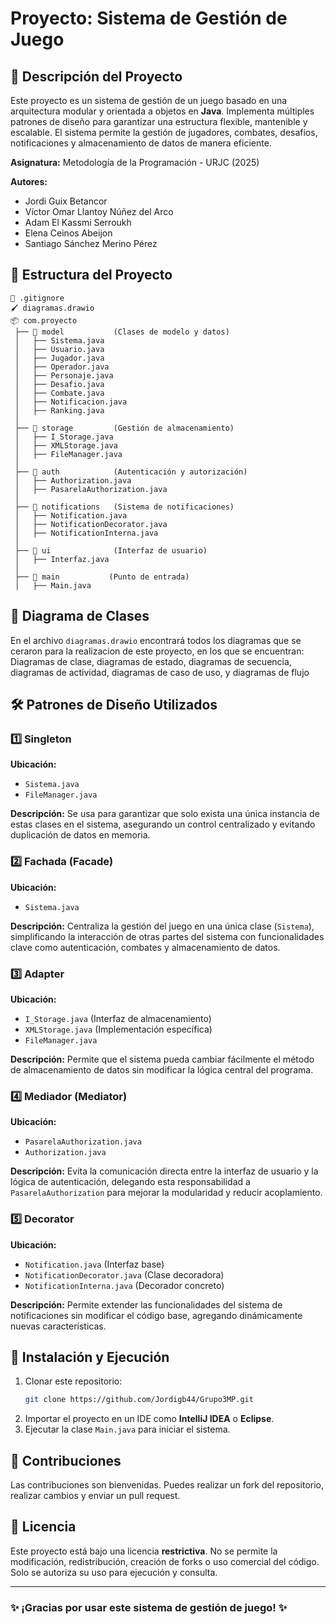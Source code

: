 # Proyecto: Sistema de Gestión de Juego

## 📌 Descripción del Proyecto
Este proyecto es un sistema de gestión de un juego basado en una arquitectura modular y orientada a objetos en **Java**. Implementa múltiples patrones de diseño para garantizar una estructura flexible, mantenible y escalable. El sistema permite la gestión de jugadores, combates, desafíos, notificaciones y almacenamiento de datos de manera eficiente.

**Asignatura:** Metodología de la Programación - URJC (2025)

**Autores:**
- Jordi Guix Betancor
- Víctor Omar Llantoy Núñez del Arco
- Adam El Kassmi Serroukh
- Elena Ceinos Abeijon
- Santiago Sánchez Merino Pérez

## 📂 Estructura del Proyecto
```
📄 .gitignore
🖌️ diagramas.drawio
📦 com.proyecto
 ├── 📁 model           (Clases de modelo y datos)
 │   ├── Sistema.java
 │   ├── Usuario.java
 │   ├── Jugador.java
 │   ├── Operador.java
 │   ├── Personaje.java
 │   ├── Desafio.java
 │   ├── Combate.java
 │   ├── Notificacion.java
 │   ├── Ranking.java
 │
 ├── 📁 storage         (Gestión de almacenamiento)
 │   ├── I_Storage.java
 │   ├── XMLStorage.java
 │   ├── FileManager.java
 │
 ├── 📁 auth            (Autenticación y autorización)
 │   ├── Authorization.java
 │   ├── PasarelaAuthorization.java
 │
 ├── 📁 notifications   (Sistema de notificaciones)
 │   ├── Notification.java
 │   ├── NotificationDecorator.java
 │   ├── NotificationInterna.java
 │
 ├── 📁 ui              (Interfaz de usuario)
 │   ├── Interfaz.java
 │
 ├── 📁 main           (Punto de entrada)
 │   ├── Main.java
```

## 📌 Diagrama de Clases
En el archivo `diagramas.drawio` encontrará todos los diagramas que se ceraron para la realizacion de este proyecto, en los que se encuentran: Diagramas de clase, diagramas de estado, diagramas de secuencia, diagramas de actividad, diagramas de caso de uso, y diagramas de flujo

## 🛠 Patrones de Diseño Utilizados

### 1️⃣ **Singleton** 
**Ubicación:** 
- `Sistema.java`
- `FileManager.java`

**Descripción:** 
Se usa para garantizar que solo exista una única instancia de estas clases en el sistema, asegurando un control centralizado y evitando duplicación de datos en memoria.

### 2️⃣ **Fachada (Facade)** 
**Ubicación:** 
- `Sistema.java`

**Descripción:** 
Centraliza la gestión del juego en una única clase (`Sistema`), simplificando la interacción de otras partes del sistema con funcionalidades clave como autenticación, combates y almacenamiento de datos.

### 3️⃣ **Adapter** 
**Ubicación:** 
- `I_Storage.java` (Interfaz de almacenamiento)
- `XMLStorage.java` (Implementación específica)
- `FileManager.java`

**Descripción:** 
Permite que el sistema pueda cambiar fácilmente el método de almacenamiento de datos sin modificar la lógica central del programa.

### 4️⃣ **Mediador (Mediator)** 
**Ubicación:** 
- `PasarelaAuthorization.java`
- `Authorization.java`

**Descripción:** 
Evita la comunicación directa entre la interfaz de usuario y la lógica de autenticación, delegando esta responsabilidad a `PasarelaAuthorization` para mejorar la modularidad y reducir acoplamiento.

### 5️⃣ **Decorator** 
**Ubicación:** 
- `Notification.java` (Interfaz base)
- `NotificationDecorator.java` (Clase decoradora)
- `NotificationInterna.java` (Decorador concreto)

**Descripción:** 
Permite extender las funcionalidades del sistema de notificaciones sin modificar el código base, agregando dinámicamente nuevas características.

## 🚀 Instalación y Ejecución
1. Clonar este repositorio:
   ```bash
   git clone https://github.com/Jordigb44/Grupo3MP.git
   ```
2. Importar el proyecto en un IDE como **IntelliJ IDEA** o **Eclipse**.
3. Ejecutar la clase `Main.java` para iniciar el sistema.

## 📌 Contribuciones
Las contribuciones son bienvenidas. Puedes realizar un fork del repositorio, realizar cambios y enviar un pull request.

## 📜 Licencia
Este proyecto está bajo una licencia **restrictiva**. No se permite la modificación, redistribución, creación de forks o uso comercial del código. Solo se autoriza su uso para ejecución y consulta.

---
### ✨ ¡Gracias por usar este sistema de gestión de juego! ✨

